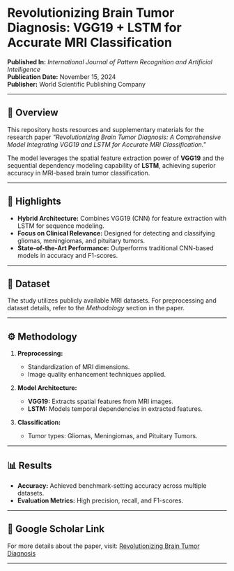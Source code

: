 # Revolutionizing Brain Tumor Diagnosis: VGG19 + LSTM for Accurate MRI Classification  

**Published In:** *International Journal of Pattern Recognition and Artificial Intelligence*  
**Publication Date:** November 15, 2024  
**Publisher:** World Scientific Publishing Company  

---

## 📄 Overview  
This repository hosts resources and supplementary materials for the research paper *"Revolutionizing Brain Tumor Diagnosis: A Comprehensive Model Integrating VGG19 and LSTM for Accurate MRI Classification."*  

The model leverages the spatial feature extraction power of **VGG19** and the sequential dependency modeling capability of **LSTM**, achieving superior accuracy in MRI-based brain tumor classification.  

---

## 🚀 Highlights  
- **Hybrid Architecture:** Combines VGG19 (CNN) for feature extraction with LSTM for sequence modeling.  
- **Focus on Clinical Relevance:** Designed for detecting and classifying gliomas, meningiomas, and pituitary tumors.  
- **State-of-the-Art Performance:** Outperforms traditional CNN-based models in accuracy and F1-scores.  

---

## 📂 Dataset  
The study utilizes publicly available MRI datasets. For preprocessing and dataset details, refer to the *Methodology* section in the paper.  

---

## ⚙️ Methodology  
1. **Preprocessing:**  
   - Standardization of MRI dimensions.  
   - Image quality enhancement techniques applied.  

2. **Model Architecture:**  
   - **VGG19:** Extracts spatial features from MRI images.  
   - **LSTM:** Models temporal dependencies in extracted features.  

3. **Classification:**  
   - Tumor types: Gliomas, Meningiomas, and Pituitary Tumors.  

---

## 📊 Results  
- **Accuracy:** Achieved benchmark-setting accuracy across multiple datasets.  
- **Evaluation Metrics:** High precision, recall, and F1-scores.  

---

## 🔗 Google Scholar Link  
For more details about the paper, visit: [Revolutionizing Brain Tumor Diagnosis](https://scholar.google.com/citations?view_op=view_citation&hl=en&user=FFjPQpsAAAAJ&citation_for_view=FFjPQpsAAAAJ:qjMakFHDy7sC)  

---


